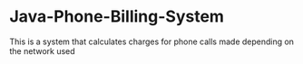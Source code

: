 # Java-Phone-Billing-System
This is a system that calculates charges for phone calls made depending on the network used
